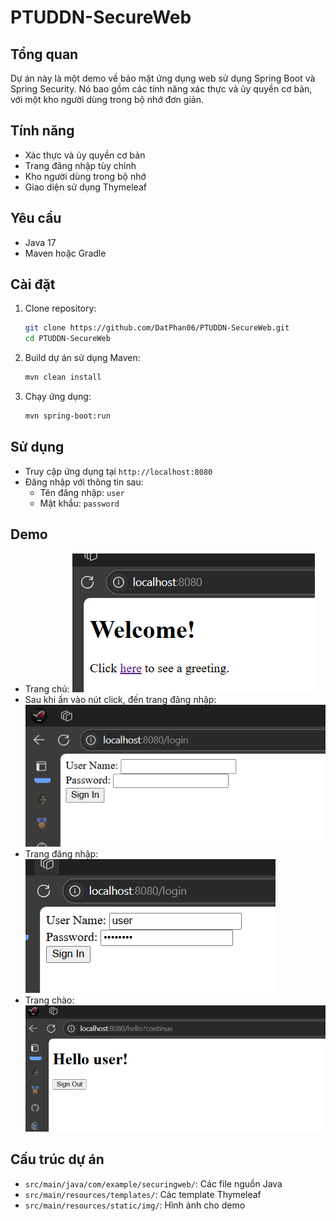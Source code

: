 # PTUDDN-SecureWeb

## Tổng quan
Dự án này là một demo về bảo mật ứng dụng web sử dụng Spring Boot và Spring Security. Nó bao gồm các tính năng xác thực và ủy quyền cơ bản, với một kho người dùng trong bộ nhớ đơn giản.

## Tính năng
- Xác thực và ủy quyền cơ bản
- Trang đăng nhập tùy chỉnh
- Kho người dùng trong bộ nhớ
- Giao diện sử dụng Thymeleaf

## Yêu cầu
- Java 17
- Maven hoặc Gradle

## Cài đặt
1. Clone repository:
    ```sh
    git clone https://github.com/DatPhan06/PTUDDN-SecureWeb.git
    cd PTUDDN-SecureWeb
    ```

2. Build dự án sử dụng Maven:
    ```sh
    mvn clean install
    ```

3. Chạy ứng dụng:
    ```sh
    mvn spring-boot:run
    ```

## Sử dụng
- Truy cập ứng dụng tại `http://localhost:8080`
- Đăng nhập với thông tin sau:
    - Tên đăng nhập: `user`
    - Mật khẩu: `password`

## Demo
- Trang chủ:
    ![Trang chủ](src/main/resources/img/home.png)
- Sau khi ấn vào nút click, đến trang đăng nhập:
    ![Trang đăng nhập](src/main/resources/img/LoginAfterClick.png)
- Trang đăng nhập:
    ![Trang đăng nhập](src/main/resources/img/login.png)
- Trang chào:
    ![Trang chào](src/main/resources/img/HelloPage.png)

## Cấu trúc dự án
- `src/main/java/com/example/securingweb/`: Các file nguồn Java
- `src/main/resources/templates/`: Các template Thymeleaf
- `src/main/resources/static/img/`: Hình ảnh cho demo
